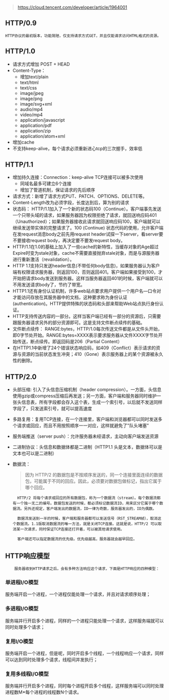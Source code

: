 > https://cloud.tencent.com/developer/article/1964001

## HTTP/0.9

    HTTP协议的最初版本，功能简陋，仅支持请求方式GET，并且仅能请求访问HTML格式的资源。

## HTTP/1.0

- 请求方式增加 POST + HEAD
- Content-Type： 
  - 增加text/plain
  - text/html
  - text/css
  - image/jpeg
  - image/png
  - image/svg+xml
  - audio/mp4
  - video/mp4
  - application/javascript
  - application/pdf
  - application/zip
  - application/atom+xml
- 增加cache
- 不支持keep-alive，每个请求必须重新进心tcp的三次握手，效率低

## HTTP/1.1

- 增加持久连接：Connection：keep-alive TCP连接可以被多次使用
  - 同域名最多可建立6个连接
  - 增加了管道机制，保证请求的先后顺序
- 请求方式：新增了请求方式PUT、PATCH、OPTIONS、DELETE等。
- Content-Length改为必须字段，长度达到后，算为别的请求
- 状态码： HTTP/1.1加入了一个新的状态码100（Continue）。客户端事先发送一个只带头域的请求，如果服务器因为权限拒绝了请求，就回送响应码401（Unauthorized）；如果服务器接收此请求就回送响应码100，客户端就可以继续发送带实体的完整请求了。100 (Continue) 状态代码的使用，允许客户端在发request消息body之前先用request header试探一下server，看server要不要接收request body，再决定要不要发request body。
- HTTP/1.1在1.0的基础上加入了一些cache的新特性，当缓存对象的Age超过Expire时变为stale对象，cache不需要直接抛弃stale对象，而是与源服务器进行重新激活（revalidation）。
- HTTP 1.1支持只发送header信息(不带任何body信息)，如果服务器认为客户端有权限请求服务器，则返回100，否则返回401。客户端如果接受到100，才开始把请求body发送到服务器。这样当服务器返回401的时候，客户端就可以不用发送请求body了，节约了带宽。
- HTTP1.1还有身份认证机制，许多web站点要求用户提供一个用户名—口令对才能访问存放在其服务器中的文档，这种要求称为身份认证(authentication)。HTTP提供特殊的状态码和头部来帮助Web站点执行身份认证。
- HTTP支持传送内容的一部分。这样当客户端已经有一部分的资源后，只需要跟服务器请求另外的部分资源即可。这是支持文件断点续传的基础。
- 文件断点续传： RANGE:bytes，HTTP/1.0每次传送文件都是从文件头开始，即0字节处开始。RANGE:bytes=XXXX表示要求服务器从文件XXXX字节处开始传送，断点续传。即返回码是206（Partial Content）
- 在HTTP1.1中新增了24个错误状态响应码，如409（Conflict）表示请求的资源与资源的当前状态发生冲突；410（Gone）表示服务器上的某个资源被永久性的删除。

## HTTP/2.0

- 头部压缩: 引入了头信息压缩机制（header compression）。一方面，头信息使用gzip或compress压缩后再发送；另一方面，客户端和服务器同时维护一张头信息表，所有字段都会存入这个表，生成一个索引号，以后就不发送同样字段了，只发送索引号，就可以提高速度

- 多路复用：复用TCP连接，在一个连接里，客户端和浏览器都可以同时发送多个请求或回应，而且不用按照顺序一一对应，这样就避免了"队头堵塞"

- 服务端推送（server push）：允许服务器未经请求，主动向客户端发送资源

- 二进制协议：头信息和数据体都是二进制（HTTP1.1 头是文本，数据体可以是文本也可以是二进制）

- 数据流：
  
  > 因为 HTTP/2 的数据包是不按顺序发送的，同一个连接里面连续的数据包，可能属于不同的回应。因此，必须要对数据包做标记，指出它属于哪个回应。
  
        HTTP/2 将每个请求或回应的所有数据包，称为一个数据流（stream）。每个数据流都有一个独一无二的编号。数据包发送的时候，都必须标记数据流ID，用来区分它属于哪个数据流。另外还规定，客户端发出的数据流，ID一律为奇数，服务器发出的，ID为偶数。
      
        数据流发送到一半的时候，客户端和服务器都可以发送信号（RST_STREAM帧），取消这个数据流。1.1版取消数据流的唯一方法，就是关闭TCP连接。这就是说，HTTP/2 可以取消某一次请求，同时保证TCP连接还打开着，可以被其他请求使用。
      
        客户端还可以指定数据流的优先级。优先级越高，服务器就会越早回应。

## HTTP响应模型

        服务器收到HTTP请求之后，会有多种方法响应这个请求，下面是HTTP响应的四种模型：

### 单进程I/O模型

服务端开启一个进程，一个进程仅能处理一个请求，并且对请求顺序处理；

### 多进程I/O模型

服务端并行开启多个进程，同样的一个进程只能处理一个请求，这样服务端就可以同时处理多个请求；

### 复用I/O模型

服务端开启一个进程，但是呢，同时开启多个线程，一个线程响应一个请求，同样可以达到同时处理多个请求，线程间并发执行；

### 复用多线程I/O模型

服务端并行开启多个进程，同时每个进程开启多个线程，这样服务端可以同时处理进程数M*每个进程的线程数N个请求。
